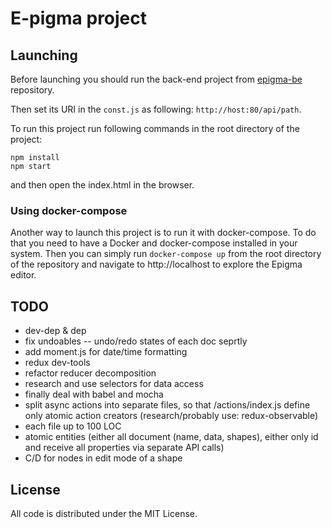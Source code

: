 # E-pigma project

## Launching 

Before launching you should run the back-end project from [epigma-be](https://github.com/knidarkness/epigma-be) repository.

Then set its URI in the ```const.js``` as following: ```http://host:80/api/path```.

To run this project run following commands in the root directory of the project:

```
npm install
npm start
```
and then open the index.html in the browser.

### Using docker-compose

Another way to launch this project is to run it with docker-compose. To do that you need to have a Docker and 
docker-compose installed in your system. Then you can simply run ```docker-compose up``` from the root directory
of the repository and navigate to http://localhost to explore the Epigma editor.

## TODO

- dev-dep & dep
- fix undoables -- undo/redo states of each doc seprtly
- add moment.js for date/time formatting
- redux dev-tools
- refactor reducer decomposition
- research and use selectors for data access
- finally deal with babel and mocha
- split async actions into separate files, so that /actions/index.js define only atomic action creators (research/probably use: redux-observable)
- each file up to 100 LOC
- atomic entities (either all document (name, data, shapes), either only id and receive all properties via separate API calls)
- C/D for nodes in edit mode of a shape

## License

All code is distributed under the MIT License.
